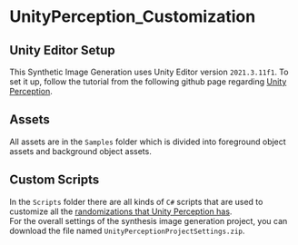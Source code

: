 # UnityPerception_Customization
## Unity Editor Setup
This Synthetic Image Generation uses Unity Editor version `2021.3.11f1`. To set it up, follow the tutorial from the following github page regarding [Unity Perception](https://github.com/Unity-Technologies/com.unity.perception/blob/main/com.unity.perception/Documentation~/Tutorial/Phase1.md). 

## Assets
All assets are in the `Samples` folder which is divided into foreground object assets and background object assets.

## Custom Scripts
In the `Scripts` folder there are all kinds of `C#` scripts that are used to customize all the [randomizations that Unity Perception has](https://github.com/Unity-Technologies/com.unity.perception/blob/main/com.unity.perception/Documentation%7E/Tutorial/Phase1.md#step-5).
<br>
For the overall settings of the synthesis image generation project, you can download the file named
`UnityPerceptionProjectSettings.zip`.
